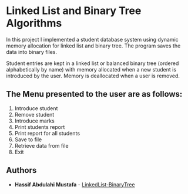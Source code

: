 # Linked List and Binary Tree Algorithms
In this project I implemented a student database system using dynamic memory allocation for linked list and binary tree. The program saves the data into binary files. 

Student entries are kept in a linked list or balanced binary tree (ordered alphabetically by name) with memory allocated when a new student is introduced by the user. Memory is deallocated when a user is removed.

## The Menu presented to the user are as follows:

1. Introduce student
2. Remove student
3. Introduce marks
4. Print students report
5. Print report for all students
6. Save to file
7. Retrieve data from file
8. Exit

## Authors

* **Hassif Abdulahi Mustafa** - [LinkedList-BinaryTree](https://github.com/hassifow/LinkedList-BinaryTree)
